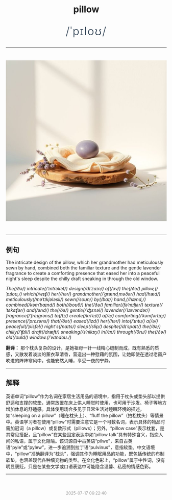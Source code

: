<div align="center">

# pillow

<div style="margin: 30px 0;">
<h1 style="font-size: 2.5em; font-weight: 300; letter-spacing: 2px; margin: 0; color: #2c3e50;">
/ˈpɪloʊ/
</h1>
</div>

</div>

---

<div align="center" style="margin: 40px 0;">

![pillow](images/pillow.png)

</div>

---

## 例句

The intricate design of the pillow, which her grandmother had meticulously sewn by hand, combined both the familiar texture and the gentle lavender fragrance to create a comforting presence that eased her into a peaceful night's sleep despite the chilly draft sneaking in through the old window.

*The(/ðə/) intricate(/ˈɪntrəkət/) design(/dɪˈzaɪn/) of(/əv/) the(/ðə/) pillow,(/ˈpɪloʊ,/) which(/wɪʧ/) her(/hər/) grandmother(/ˈgrændˌməðər/) had(/hæd/) meticulously(/məˈtɪkjələsli/) sewn(/soʊn/) by(/baɪ/) hand,(/hænd,/) combined(/kəmˈbaɪnd/) both(/boʊθ/) the(/ðə/) familiar(/fəˈmɪljər/) texture(/ˈtɛksʧər/) and(/ənd/) the(/ðə/) gentle(/ˈʤɛnəl/) lavender(/ˈlævəndər/) fragrance(/ˈfreɪgrəns/) to(/tɪ/) create(/kriˈeɪt/) a(/ə/) comforting(/ˈkəmfərtɪŋ/) presence(/ˈprɛzəns/) that(/ðət/) eased(/izd/) her(/hər/) into(/ˈɪntu/) a(/ə/) peaceful(/ˈpisfəl/) night's(/naɪts/) sleep(/slip/) despite(/dɪˈspaɪt/) the(/ðə/) chilly(/ˈʧɪli/) draft(/dræft/) sneaking(/sˈnikɪŋ/) in(/ɪn/) through(/θru/) the(/ðə/) old(/oʊld/) window.(/ˈwɪndoʊ./)*

**翻译：** 那个枕头复杂的设计，是她祖母一针一线精心缝制而成，既有熟悉的质感，又散发着淡淡的薰衣草清香，营造出一种慰藉的氛围，让她即使在透过老窗户吹进的阵阵寒风中，也能安然入睡，享受一夜的宁静。

---

## 解释

英语单词“pillow”作为名词在家居生活用品的语境中，指用于枕头或垫头部以提供舒适和支撑的软垫，通常放置在床上供人睡觉时使用，也可用于沙发、椅子等地方增加休息的舒适感。具体使用场合多见于日常生活对睡眠环境的描述，如“sleeping on a pillow”（睡在枕头上）、“fluff the pillow”（拍松枕头）等情景中。英语学习者在使用“pillow”时需要注意它是一个可数名词，表示具体的物品时需加冠词（a pillow）或复数形式（pillows）；另外，“pillow case”表示枕套，是其常见搭配，且“pillow”在某些固定表达中如“pillow talk”具有特殊含义，指恋人间的私语，属于文化隐喻。该词源自中古英语“pilwe”，来自古英语“pyle”或“pylew”，进一步追溯到拉丁语“pulvinus”，意指软垫。中文语境中，“pillow”准确翻译为“枕头”，强调其作为睡眠用品的功能，既包括传统的布制软垫，也涵盖现代各种填充物的类型。在文化色彩上，“pillow”属于中性词，没有明显褒贬，只是在某些文学或口语表达中可能隐含温馨、私密的情感色彩。


---

<div align="center" style="margin-top: 50px;">
<small style="color: #999; font-size: 0.9em;">2025-07-17 06:22:40</small>
</div>
